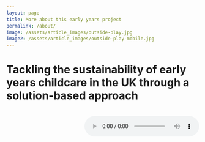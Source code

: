 ```yaml
---
layout: page
title: More about this early years project
permalink: /about/
image: /assets/article_images/outside-play.jpg
image2: /assets/article_images/outside-play-mobile.jpg
---
```


<html>
    <meta charset="UTF-8">
    <meta name="viewport" content="width=device-width, initial-scale=1.0">
    <link rel="stylesheet" href="/assets/css/style.css">

<h1> Tackling the sustainability of early years childcare in the UK through a solution-based approach </h1>
<br> <audio class="about-audio" controls style="float:right" src="/assets/audio/about-page.mp3" </audio>
<h5>Listen to this page </h5>
<br>
<hr>
<br>
<p> Funding early years education is a challenging task. From entitlement rates, rising staff costs and now a pandemic, settings have been under financial pressure for a sustained period. </p>

<p> As a journalist, it is expected that we report on social issues and raise awareness for those struggling. While true, I believe this should be taken one step further. Based on the notion of <a href="https://www.solutionsjournalism.org/">solutions journalism</a>, this project will aim to establish what possible changes can be made for the early years sector. </p>
<p> This is a different approach to much of the contemporary reporting of childcare. Through a plethora of voices - including academics, professionals and charities - I will be discussing what the solutions are in making early years childcare more affordable for settings and parents. </p>

<img class="profile-image" src="/assets/images/profile.png">
    
<p> My name is George Willoughby and I am the person behind this project. I am a data journalism MA student at Birmingham City University. I also studied journalism and communications at Cardiff University for my undergraduate degree. Having spent two years working at a pre-school, I was exposed to the aforementioned challenges. I developed an understanding of why funding shortfalls create such a variety of problems and I want to see what can be done to solve them. </p>

<p> Despite tireless efforts from early years staff and charities, policy reforms don't seem to be on the horizon. However, that doesn't mean we can't continue to emphasise the need for reform. </p>

<p>I would love to hear from as many people as possible. If you want to get in touch or know anyone who might want to help, let me know and we can discuss current policies, propose solutions and look ahead to the future.</p>

<p> The best way to reach out is via my <a href="mailto:gwjournalism@gmail.com">email</a>, or send me a message on <a href="https://twitter.com/GWJournalism">Twitter</a>.







<!-- A medium inspired Jekyll blog theme. The basic idea came from the Ghost theme  -->
<!-- [Readium 2.0](http://www.svenread.com/readium-ghost-theme/). I use mediator on my own blog [The Base](blog.base68.com). -->

<!-- You can **download** the theme here: -->
<!-- [https://github.com/dirkfabisch/mediator](https://github.com/dirkfabisch/mediator)  -->

<!-- You can find out more info about customizing your Jekyll theme, as well as basic Jekyll usage documentation at [jekyllrb.com](http://jekyllrb.com/) -->

<!-- You can find the source code for the Jekyll new theme at: [github.com/jglovier/jekyll-new](https://github.com/jglovier/jekyll-new) -->

<!-- You can find the source code for Jekyll at [github.com/jekyll/jekyll](https://github.com/jekyll/jekyll) -->
